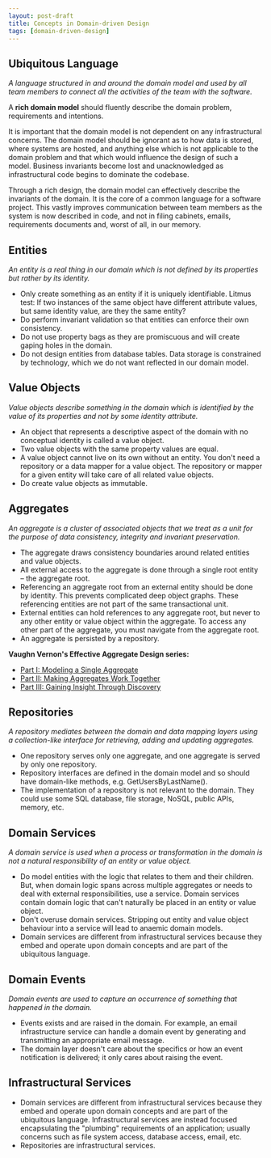 ```yaml
---
layout: post-draft
title: Concepts in Domain-driven Design
tags: [domain-driven-design]
---
```


## Ubiquitous Language

_A language structured in and around the domain model and used by all team members to connect all the activities of the team with the software._

A **rich domain model** should fluently describe the domain problem, requirements and intentions.

It is important that the domain model is not dependent on any infrastructural concerns.  The domain model should be ignorant as to how data is stored, where systems are hosted, and anything else which is not applicable to the domain problem and that which would influence the design of such a model. Business invariants become lost and unacknowledged as infrastructural code begins to dominate the codebase.

Through a rich design, the domain model can effectively describe the invariants of the domain.  It is the core of a common language for a software project.  This vastly improves communication between team members as the system is now described in code, and not in filing cabinets, emails, requirements documents and, worst of all, in our memory.

## Entities

_An entity is a real thing in our domain which is not defined by its properties but rather by its identity._

 * Only create something as an entity if it is uniquely identifiable.  Litmus test:  If two instances of the same object have different attribute values, but same identity value, are they the same entity?
 * Do perform invariant validation so that entities can enforce their own consistency.
 * Do not use property bags as they are promiscuous and will create gaping holes in the domain.
 * Do not design entities from database tables.  Data storage is constrained by technology, which we do not want reflected in our domain model.

## Value Objects

*Value objects describe something in the domain which is identified by the value of its properties and not by some identity attribute.*

 * ​An object that represents a descriptive aspect of the domain with no conceptual identity is called a value object.
 * Two value objects with the same property values are equal.
 * A value object cannot live on its own without an entity.  You don't need a repository or a data mapper for a value object.  The repository or mapper for a given entity will take care of all related value objects.
 * Do create value objects as immutable.​

## Aggregates

_An aggregate is a cluster of associated objects that we treat as a unit for the purpose of data consistency, integrity and invariant preservation._

 * The aggregate draws consistency boundaries around related entities and value objects.
 * All external access to the aggregate is done through a single root entity – the aggregate root.
 * Referencing an aggregate root from an external entity should be done by identity.  This prevents complicated deep object graphs.  These referencing entities are not part of the same transactional unit.
 * External entities can hold references to any aggregate root, but never to any other entity or value object within the aggregate. To access any other part of the aggregate, you must navigate from the aggregate root.
 * An aggregate is persisted by a repository.

**Vaughn Vernon's Effective Aggregate Design series:**

 * [Part I: Modeling a Single Aggregate](http://dddcommunity.org/wp-content/uploads/files/pdf_articles/Vernon_2011_1.pdf)
 * [Part II: Making Aggregates Work Together](http://dddcommunity.org/wp-content/uploads/files/pdf_articles/Vernon_2011_2.pdf)
 * [Part III: Gaining Insight Through Discovery](http://dddcommunity.org/wp-content/uploads/files/pdf_articles/Vernon_2011_3.pdf)

## Repositories

_A repository mediates between the domain and data mapping layers using a collection-like interface for retrieving, adding and updating aggregates._

 * One repository serves only one aggregate, and one aggregate is served by only one repository.
 * Repository interfaces are defined in the domain model and so should have domain-like methods, e.g.  GetUsersByLastName().
 * The implementation of a repository is not relevant to the domain.  They could use some SQL database, file storage, NoSQL, public APIs, memory, etc.

## Domain Services

_A domain service is used when a process or transformation in the domain is not a natural responsibility of an entity or value object._

 * Do model entities with the logic that relates to them and their children. But, when domain logic spans across multiple aggregates or needs to deal with external responsibilities, use a service.  Domain services contain domain logic that can't naturally be placed in an entity or value object.
 * Don't overuse domain services.  Stripping out entity and value object behaviour into a service will lead to anaemic domain models. 
 * Domain services are different from infrastructural services because they embed and operate upon domain concepts and are part of the ubiquitous language.

## Domain Events

_Domain events are used to capture an occurrence of something that happened in the domain._

 * Events exists and are raised in the domain.  For example, an email infrastructure service can handle a domain event by generating and transmitting an appropriate email message.
 * The domain layer doesn't care about the specifics or how an event notification is delivered; it only cares about raising the event.

## Infrastructural Services

 * Domain services are different from infrastructural services because they embed and operate upon domain concepts and are part of the ubiquitous language.  Infrastructural services are instead focused encapsulating the "plumbing" requirements of an application; usually concerns such as file system access, database access, email, etc.
 * Repositories are infrastructural services.​
